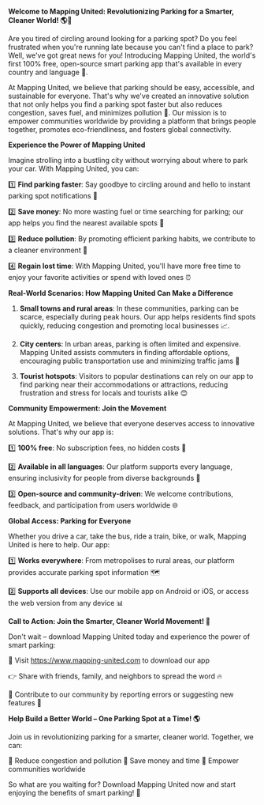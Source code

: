 **Welcome to Mapping United: Revolutionizing Parking for a Smarter, Cleaner World! 🌎🚗**

Are you tired of circling around looking for a parking spot? Do you feel frustrated when you're running late because you can't find a place to park? Well, we've got great news for you! Introducing Mapping United, the world's first 100% free, open-source smart parking app that's available in every country and language 🌟.

At Mapping United, we believe that parking should be easy, accessible, and sustainable for everyone. That's why we've created an innovative solution that not only helps you find a parking spot faster but also reduces congestion, saves fuel, and minimizes pollution 🚀. Our mission is to empower communities worldwide by providing a platform that brings people together, promotes eco-friendliness, and fosters global connectivity.

**Experience the Power of Mapping United**

Imagine strolling into a bustling city without worrying about where to park your car. With Mapping United, you can:

1️⃣ **Find parking faster**: Say goodbye to circling around and hello to instant parking spot notifications 📍

2️⃣ **Save money**: No more wasting fuel or time searching for parking; our app helps you find the nearest available spots 💸

3️⃣ **Reduce pollution**: By promoting efficient parking habits, we contribute to a cleaner environment 🌿

4️⃣ **Regain lost time**: With Mapping United, you'll have more free time to enjoy your favorite activities or spend with loved ones ⏰

**Real-World Scenarios: How Mapping United Can Make a Difference**

1. **Small towns and rural areas**: In these communities, parking can be scarce, especially during peak hours. Our app helps residents find spots quickly, reducing congestion and promoting local businesses 📈.

2. **City centers**: In urban areas, parking is often limited and expensive. Mapping United assists commuters in finding affordable options, encouraging public transportation use and minimizing traffic jams 🚕

3. **Tourist hotspots**: Visitors to popular destinations can rely on our app to find parking near their accommodations or attractions, reducing frustration and stress for locals and tourists alike 😊

**Community Empowerment: Join the Movement**

At Mapping United, we believe that everyone deserves access to innovative solutions. That's why our app is:

1️⃣ **100% free**: No subscription fees, no hidden costs 🎁

2️⃣ **Available in all languages**: Our platform supports every language, ensuring inclusivity for people from diverse backgrounds 💬

3️⃣ **Open-source and community-driven**: We welcome contributions, feedback, and participation from users worldwide 🌐

**Global Access: Parking for Everyone**

Whether you drive a car, take the bus, ride a train, bike, or walk, Mapping United is here to help. Our app:

1️⃣ **Works everywhere**: From metropolises to rural areas, our platform provides accurate parking spot information 🗺

2️⃣ **Supports all devices**: Use our mobile app on Android or iOS, or access the web version from any device 📊

**Call to Action: Join the Smarter, Cleaner World Movement! 🌟**

Don't wait – download Mapping United today and experience the power of smart parking:

📲 Visit https://www.mapping-united.com to download our app

👉 Share with friends, family, and neighbors to spread the word 🔥

💬 Contribute to our community by reporting errors or suggesting new features 🤝

**Help Build a Better World – One Parking Spot at a Time! 🌎**

Join us in revolutionizing parking for a smarter, cleaner world. Together, we can:

🚀 Reduce congestion and pollution
💸 Save money and time
🌟 Empower communities worldwide

So what are you waiting for? Download Mapping United now and start enjoying the benefits of smart parking! 📲